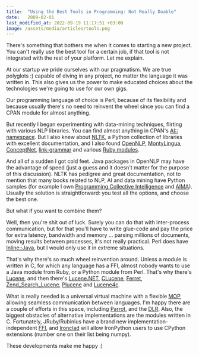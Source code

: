```yaml
---
title:  "Using the Best Tools in Programming: Not Really Doable"
date:   2009-02-01
last_modified_at: 2022-09-19 11:17:51 +03:00
image: /assets/media/articles/tools.png
---
```


<p class="intro withcap">
  There's something that bothers me when it comes to starting a new project. You can't really use the best tool for a certain job, if that tool is not integrated with the rest of your platform. Let me explain.
</p>

At our startup we pride ourselves with our pragmatism. We are true polyglots :) capable of diving in any project, no matter the language it was written in. This also gives us the power to make educated choices about the technologies we're going to use for our own gigs.

Our programming language of choice is Perl, because of its flexibility and because usually there's no need to reinvent the wheel since you can find a CPAN module for almost anything.

But recently I began experimenting with data-mining techniques, flirting with various NLP libraries. You can find almost anything in CPAN's [AI:: namespace](https://search.cpan.org/search?query=AI%3A%3A&mode=module). But I also knew about [NLTK](https://www.nltk.org/), a Python collection of libraries with excellent documentation, and I also found [OpenNLP](https://opennlp.sourceforge.net/), [MontyLingua](https://web.media.mit.edu/~hugo/montylingua/), [ConceptNet](https://web.media.mit.edu/~hugo/conceptnet/), [link-grammar](https://www.abisource.com/projects/link-grammar/) and various [Ruby modules](https://www2.nict.go.jp/x/x161/members/mutiyama/software.html).

And all of a sudden I got cold feet. Java packages in OpenNLP may have the advantage of speed (just a guess and it doesn't matter for the purpose of this discussion). NLTK has pedigree and great documentation, not to mention that many books related to NLP, AI and data mining have Python samples (for example I own [Programming Collective Intelligence](https://oreilly.com/catalog/9780596529321/) and [AIMA](https://aima.cs.berkeley.edu/)). Usually the solution is straightforward: you test all the options, and choose the best one.

But what if you want to combine them?

Well, then you're shit out of luck. Surely you can do that with inter-process communication, but for that you'll have to write glue-code and pay the price for extra latency, bandwidth and memory ... parsing millions of documents, moving results between processes, it's not really practical. Perl does have [Inline::Java](https://search.cpan.org/dist/Inline-Java/Java.pod), but I would only use it in extreme situations.

That's why there's so much wheel reinvention around. Unless a module is written in C, for which any language has a FFI, almost nobody wants to use a Java module from Ruby, or a Python module from Perl. That's why there's [Lucene](https://lucene.apache.org/), and then there's [Lucene.NET](https://incubator.apache.org/lucene.net/), [CLucene](https://sourceforge.net/projects/clucene), [Ferret](https://www.oreillynet.com/onlamp/blog/2005/10/lucene_in_ruby_name_ferret_thi.html), [Zend_Search_Lucene](https://framework.zend.com/manual/en/zend.search.lucene.html#zend.search.lucene.introduction), [Plucene](https://search.cpan.org/~tmtm/Plucene-1.25/lib/Plucene.pm) and [Lucene4c](https://incubator.apache.org/lucene4c/).

What is really needed is a universal virtual machine with a flexible [MOP](https://en.wikipedia.org/wiki/Metaobject_Protocol), allowing seamless communication between languages. I'm happy there are a couple of efforts in this space, including [Parrot](https://www.parrot.org/), and the [DLR](https://en.wikipedia.org/wiki/Dynamic_Language_Runtime). Also, the biggest obstacles of alternative implementations are the modules written in C. Fortunately, JRuby/Rubinius have a brand new implementation-independent [FFI](https://blog.headius.com/2008/10/ffi-for-ruby-now-available.html), and [Ironclad](https://code.google.com/p/ironclad/) will allow IronPython users to use CPython extensions (number one on their list being numpy).

These developments make me happy :)